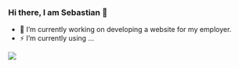 ### Hi there, I am Sebastian 👋
- 🔭 I’m currently working on developing a website for my employer.
- ⚡ I’m currently using ...
<div>
<img src="https://wakatime.com/share/@seba_nuneze/392206d6-8b4a-480e-b867-8bced2a5a716.svg" style>
</div>
  
<!--**seba-nuneze/seba-nuneze** is a ✨ _special_ ✨ repository because its `README.md` (this file) appears on your GitHub profile.

Here are some ideas to get you started:

- 🔭 I’m currently working on ...
- 🌱 I’m currently learning ...
- 👯 I’m looking to collaborate on ...
- 🤔 I’m looking for help with ...
- 💬 Ask me about ...
- 📫 How to reach me: ...
- 😄 Pronouns: ...
- ⚡ Fun fact: ...
-->
